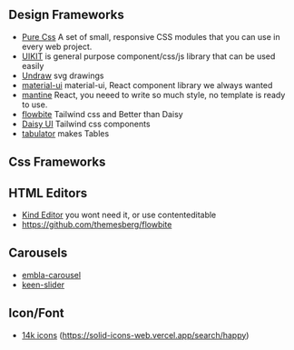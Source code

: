 ## Design Frameworks
* [Pure Css](https://purecss.io/) A set of small, responsive CSS modules that you can use in every web project.
* [UIKIT](https://getuikit.com/docs/modal)  is general purpose component/css/js library that can be used easily
* [Undraw](https://undraw.co/illustrations) svg drawings
* [material-ui](https://mui.com) material-ui, React component library we always wanted
* [mantine](https://ui.mantine.dev/category/headers) React, you neeed to write so much style, no template is ready to use.
* [flowbite](https://github.com/themesberg/flowbite) Tailwind css and Better than Daisy 
* [Daisy UI](https://daisyui.com/) Tailwind css components
* [tabulator](http://tabulator.info/) makes Tables

## Css Frameworks

## HTML Editors 
* [Kind Editor](https://github.com/kindsoft/kindeditor) you wont need it, or use contenteditable
* https://github.com/themesberg/flowbite


## Carousels
* [embla-carousel](https://www.embla-carousel.com/examples/navigation/)
* [keen-slider](https://keen-slider.io/examples#examples)


## Icon/Font
* [14k icons](https://github.com/x64Bits/solid-icons) (https://solid-icons-web.vercel.app/search/happy)

